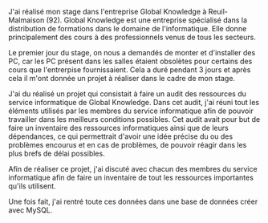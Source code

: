 J'ai réalisé mon stage dans l'entreprise Global Knowledge à Reuil-Malmaison (92).
Global Knowledge est une entreprise spécialisé dans la distribution de formations dans le domaine de l'informatique. Elle donne principalement des cours à des professionnels venus de tous les secteurs.

Le premier jour du stage, on nous a demandés de monter et d'installer des PC, car les PC présent dans les salles étaient obsolètes pour certains des cours que l'entrerpise fournissaient. Cela a duré pendant 3 jours et après cela il m'ont donnée un projet à réaliser dans le cadre de mon stage.

J'ai du réalisé un projet qui consistait à faire un audit des ressources du service informatique de Global Knowledge.
Dans cet audit, j'ai réuni tout les éléments utilisés par les membres du service informatique afin de pouvoir travailler dans les meilleurs conditions possibles.
Cet audit avait pour but de faire un inventaire des ressources informatiques ainsi que de leurs dépendances, ce qui permettrait d'avoir une idée précise du ou des problèmes encourus et en cas de problèmes, de pouvoir réagir dans les plus brefs de délai possibles.

Afin de réaliser ce projet, j'ai discuté avec chacun des membres du service informatique afin de faire un inventaire de tout les ressources importantes qu'ils utilisent.

Une fois fait, j'ai rentré toute ces données dans une base de données créer avec MySQL.
